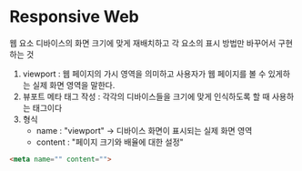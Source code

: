 # Responsive Web
웹 요소 디바이스의 화면 크기에 맞게 재배치하고 각 요소의 표시 방법만 바꾸어서 구현하는 것

1. viewport : 웹 페이지의 가시 영역을 의미하고 사용자가 웹 페이지를 볼 수 있게하는 실제 화면 영역을 말한다.
2. 뷰포트 메타 태그 작성 : 각각의 디바이스들을 크기에 맞게 인식하도록 할 때 사용하는 태그이다
3. 형식 
	- name : "viewport" -> 디바이스 화면이 표시되는 실제 화면 영역 
	- content : "페이지 크기와 배율에 대한 설정"
```html
<meta name="" content="">
```

